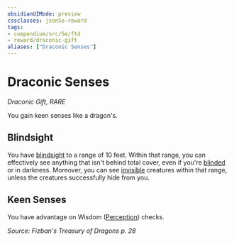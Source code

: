 ```yaml
---
obsidianUIMode: preview
cssclasses: json5e-reward
tags:
- compendium/src/5e/ftd
- reward/draconic-gift
aliases: ["Draconic Senses"]
---
```

# Draconic Senses
*Draconic Gift, RARE*  

You gain keen senses like a dragon's.

## Blindsight

You have [blindsight](rules/senses.md#blindsight) to a range of 10 feet. Within that range, you can effectively see anything that isn't behind total cover, even if you're [blinded](rules/conditions.md#blinded) or in darkness. Moreover, you can see [invisible](rules/conditions.md#invisible) creatures within that range, unless the creatures successfully hide from you.

## Keen Senses

You have advantage on Wisdom ([Perception](rules/skills.md#Perception)) checks.

*Source: Fizban's Treasury of Dragons p. 28*